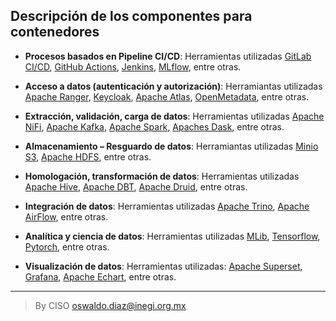 ## Descripción de los componentes para contenedores

- **Procesos basados en Pipeline CI/CD**: Herramientas utilizadas [GitLab CI/CD](https://docs.gitlab.com/ee/ci/), [GitHub Actions](https://docs.github.com/es/actions), [Jenkins](https://www.jenkins.io/), [MLflow](https://mlflow.org/docs/latest/index.html), entre otras.

- **Acceso a datos (autenticación y autorización)**: Herramiantas utilizadas [Apache Ranger](https://ranger.apache.org/), [Keycloak](https://www.keycloak.org/), [Apache Atlas](https://atlas.apache.org/#/), [OpenMetadata](https://open-metadata.org/), entre otras.

- **Extracción, validación, carga de datos**: Herramientas utilizadas [Apache NiFi](https://nifi.apache.org/), [Apache Kafka](https://kafka.apache.org/), [Apache Spark](https://spark.apache.org/), [Apaches Dask](https://docs.dask.org/en/stable/), entre otras.

- **Almacenamiento – Resguardo de datos**: Herramiantas utilizadas [Minio S3](https://min.io/), [Apache HDFS](https://hadoop.apache.org/), entre otras. 

- **Homologación, transformación de datos**: Herramientas utilizadas [Apache Hive](https://hive.apache.org/), [Apache DBT](https://docs.getdbt.com/), [Apache Druid](https://druid.apache.org/), entre otras.

- **Integración de datos**: Herramientas utilizadas [Apache Trino](https://trino.io/), [Apache AirFlow](https://airflow.apache.org/), entre otras.

- **Analítica y ciencia de datos**: Herramientas utilizadas [MLib](https://spark.apache.org/mllib/), [Tensorflow](https://www.tensorflow.org/?hl=es-419), [Pytorch](https://pytorch.org/), entre otras. 

- **Visualización de datos**: Herramientas utilizadas: [Apache Superset](https://superset.apache.org/docs/intro), [Grafana](https://grafana.com/), [Apache Echart](https://echarts.apache.org/en/index.html), entre otras.

________________________________________
> By CISO oswaldo.diaz@inegi.org.mx 
